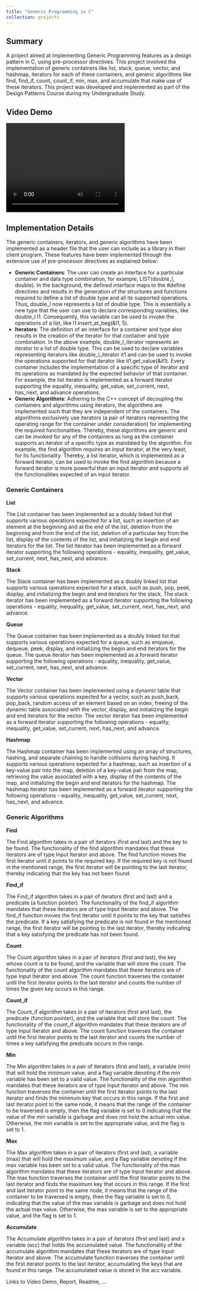 ```yaml
---
title: "Generic Programming in C"
collection: projects
---
```


<style>
  video:target
  {
    outline:none;
    border:none;
  }
</style>

## Summary

A project aimed at implementing Generic Programming features as a design pattern in C, using pre-processor directives. This project involved the implementation of generic containers like list, stack, queue, vector, and hashmap, iterators for each of these containers, and generic algorithms like find, find_if, count, count_if, min, max, and accumulate that make use of these iterators. This project was developed and implemented as part of the Design Patterns Course during my Undergraduate Study.

## Video Demo
  
<video id="DP_Project_video_demo" width="320" height="240" controls>
   <source src="/videos/DP_Project_Demo.mp4" type="video/mp4">
Your browser does not support the video tag.
</video>

## Implementation Details

The generic containers, iterators, and generic algorithms have been implemented as a header file that the user can include as a library in their client program. These features have been implemented through the extensive use of pre-processor directives as explained below:
 * **Generic Containers**: The user can create an interface for a particular container and data type combination, for example, LIST(double_l, double). In the background, the defined interface maps to the #define directives and results in the generation of the structures and functions required to define a list of double type and all its supported operations. Thus, double_l now represents a list of double type. This is essentially a new type that the user can use to declare corresponding variables, like double_l l1. Consequently, this variable can be used to invoke the operations of a list, like l1.insert_at_beg(&l1, 5).
 * **Iterators**: The definition of an interface for a container and type also results in the creation of the iterator for that container and type combination. In the above example, double_l_iterator represents an iterator to a list of double type. This can be used to declare variables representing iterators like double_l_iterator it1 and can be used to invoke the operations supported for that iterator like it1.get_value(&it1). Every container includes the implementation of a specific type of iterator and its operations as mandated by the expected behavior of that container. For example, the list iterator is implemented as a forward iterator supporting the equality, inequality, get_value, set_current, next, has_next, and advance operations. 
 * **Generic Algorithms**: Adhering to the C++ concept of decoupling the containers and algorithms using iterators, the algorithms are implemented such that they are independent of the containers. The algorithms exclusively use iterators (a pair of iterators representing the operating range for the container under consideration) for implementing the required functionalities. Thereby, these algorithms are generic and can be invoked for any of the containers as long as the container supports an iterator of a specific type as mandated by the algorithm. For example, the find algorithm requires an input iterator, at the very least, for its functionality. Thereby, a list iterator, which is implemented as a forward iterator, can be used to invoke the find algorithm because a forward iterator is more powerful than an input iterator and supports all the functionalities expected of an input iterator.

### Generic Containers

**List**

The List container has been implemented as a doubly linked list that supports various operations expected for a list, such as insertion of an element at the beginning and at the end of the list, deletion from the beginning and from the end of the list, deletion of a particular key from the list, display of the contents of the list, and initializing the begin and end iterators for the list. The list iterator has been implemented as a forward iterator supporting the following operations - equality, inequality, get_value, set_current, next, has_next, and advance.

**Stack**

The Stack container has been implemented as a doubly linked list that supports various operations expected for a stack, such as push, pop, peek, display, and initializing the begin and end iterators for the stack. The stack iterator has been implemented as a forward iterator supporting the following operations - equality, inequality, get_value, set_current, next, has_next, and advance.

**Queue**

The Queue container has been implemented as a doubly linked list that supports various operations expected for a queue, such as enqueue, dequeue, peek, display, and initializing the begin and end iterators for the queue. The queue iterator has been implemented as a forward iterator supporting the following operations - equality, inequality, get_value, set_current, next, has_next, and advance.

**Vector**

The Vector container has been implemented using a dynamic table that supports various operations expected for a vector, such as push_back, pop_back, random access of an element based on an index, freeing of the dynamic table associated with the vector, display, and initializing the begin and end iterators for the vector. The vector iterator has been implemented as a forward iterator supporting the following operations - equality, inequality, get_value, set_current, next, has_next, and advance.

**Hashmap**

The Hashmap container has been implemented using an array of structures, hashing, and separate chaining to handle collisions during hashing. It supports various operations expected for a hashmap, such as insertion of a key-value pair into the map, deletion of a key-value pair from the map, retrieving the value associated with a key, display of the contents of the map, and initializing the begin and end iterators for the hashmap. The hashmap iterator has been implemented as a forward iterator supporting the following operations - equality, inequality, get_value, set_current, next, has_next, and advance.

### Generic Algorithms

**Find**

The Find algorithm takes in a pair of iterators (first and last) and the key to be found. The functionality of the find algorithm mandates that these iterators are of type Input Iterator and above. The find function moves the first iterator until it points to the required key. If the required key is not found in the mentioned range, the first iterator will be pointing to the last iterator, thereby indicating that the key has not been found.

**Find_if**

The Find_if algorithm takes in a pair of iterators (first and last) and a predicate (a function pointer). The functionality of the find_if algorithm mandates that these iterators are of type Input Iterator and above. The find_if function moves the first iterator until it points to the key that satisfies the predicate. If a key satisfying the predicate is not found in the mentioned range, the first iterator will be pointing to the last iterator, thereby indicating that a key satisfying the predicate has not been found.

**Count**

The Count algorithm takes in a pair of iterators (first and last), the key whose count is to be found, and the variable that will store the count. The functionality of the count algorithm mandates that these iterators are of type Input Iterator and above. The count function traverses the container until the first iterator points to the last iterator and counts the number of times the given key occurs in this range.

**Count_if**

The Count_if algorithm takes in a pair of iterators (first and last), the predicate (function pointer), and the variable that will store the count. The functionality of the count_if algorithm mandates that these iterators are of type Input Iterator and above. The count function traverses the container until the first iterator points to the last iterator and counts the number of times a key satisfying the predicate occurs in this range.

**Min**

The Min algorithm takes in a pair of iterators (first and last), a variable (min) that will hold the minimum value, and a flag variable denoting if the min variable has been set to a valid value. The functionality of the min algorithm mandates that these iterators are of type Input Iterator and above. The min function traverses the container until the first iterator points to the last iterator and finds the minimum key that occurs in this range. If the first and last iterator point to the same node, it means that the range of the container to be traversed is empty, then the flag variable is set to 0 indicating that the value of the min variable is garbage and does not hold the actual min value. Otherwise, the min variable is set to the appropriate value, and the flag is set to 1.

**Max**

The Max algorithm takes in a pair of iterators (first and last), a variable (max) that will hold the maximum value, and a flag variable denoting if the max variable has been set to a valid value. The functionality of the max algorithm mandates that these iterators are of type Input Iterator and above. The max function traverses the container until the first iterator points to the last iterator and finds the maximum key that occurs in this range. If the first and last iterator point to the same node, it means that the range of the container to be traversed is empty, then the flag variable is set to 0, indicating that the value of the max variable is garbage and does not hold the actual max value. Otherwise, the max variable is set to the appropriate value, and the flag is set to 1.

**Accumulate**

The Accumulate algorithm takes in a pair of iterators (first and last) and a variable (acc) that holds the accumulated value. The functionality of the accumulate algorithm mandates that these iterators are of type Input Iterator and above. The accumulate function traverses the container until the first iterator points to the last iterator, accumulating the keys that are found in this range. The accumulated value is stored in the acc variable.

Links to Video Demo, Report, Readme, ...